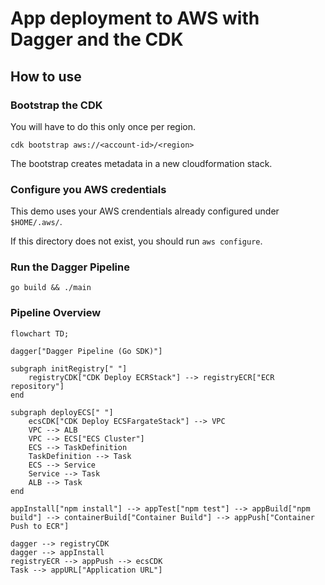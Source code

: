 # App deployment to AWS with Dagger and the CDK

## How to use

### Bootstrap the CDK

You will have to do this only once per region.

```shell
cdk bootstrap aws://<account-id>/<region>
```

The bootstrap creates metadata in a new cloudformation stack.

### Configure you AWS credentials

This demo uses your AWS crendentials already configured under `$HOME/.aws/`.

If this directory does not exist, you should run `aws configure`.

### Run the Dagger Pipeline

```shell
go build && ./main
```

### Pipeline Overview

```mermaid
flowchart TD;

dagger["Dagger Pipeline (Go SDK)"]

subgraph initRegistry[" "]
    registryCDK["CDK Deploy ECRStack"] --> registryECR["ECR repository"]
end

subgraph deployECS[" "]
    ecsCDK["CDK Deploy ECSFargateStack"] --> VPC
    VPC --> ALB
    VPC --> ECS["ECS Cluster"]
    ECS --> TaskDefinition
    TaskDefinition --> Task
    ECS --> Service
    Service --> Task
    ALB --> Task
end

appInstall["npm install"] --> appTest["npm test"] --> appBuild["npm build"] --> containerBuild["Container Build"] --> appPush["Container Push to ECR"]

dagger --> registryCDK
dagger --> appInstall
registryECR --> appPush --> ecsCDK
Task --> appURL["Application URL"]
```
